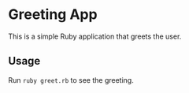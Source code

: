 # Greeting App

This is a simple Ruby application that greets the user.

## Usage

Run `ruby greet.rb` to see the greeting.
